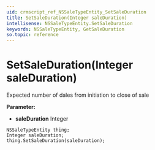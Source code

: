 ```yaml
---
uid: crmscript_ref_NSSaleTypeEntity_SetSaleDuration
title: SetSaleDuration(Integer saleDuration)
intellisense: NSSaleTypeEntity.SetSaleDuration
keywords: NSSaleTypeEntity, GetSaleDuration
so.topic: reference
---
```


# SetSaleDuration(Integer saleDuration)

Expected number of dales from initiation to close of sale

**Parameter:** 
* **saleDuration** Integer

```crmscript
NSSaleTypeEntity thing;
Integer saleDuration;
thing.SetSaleDuration(saleDuration);
```

